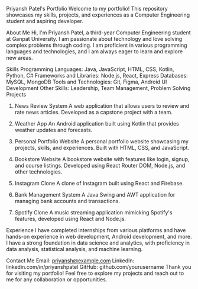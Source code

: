 Priyansh Patel's Portfolio
Welcome to my portfolio! This repository showcases my skills, projects, and experiences as a Computer Engineering student and aspiring developer.

About Me
Hi, I'm Priyansh Patel, a third-year Computer Engineering student at Ganpat University. I am passionate about technology and love solving complex problems through coding. I am proficient in various programming languages and technologies, and I am always eager to learn and explore new areas.

Skills
Programming Languages: Java, JavaScript, HTML, CSS, Kotlin, Python, C#
Frameworks and Libraries: Node.js, React, Express
Databases: MySQL, MongoDB
Tools and Technologies: Git, Figma, Android UI Development
Other Skills: Leadership, Team Management, Problem Solving
Projects
1. News Review System
A web application that allows users to review and rate news articles. Developed as a capstone project with a team.

2. Weather App
An Android application built using Kotlin that provides weather updates and forecasts.

3. Personal Portfolio Website
A personal portfolio website showcasing my projects, skills, and experiences. Built with HTML, CSS, and JavaScript.

4. Bookstore Website
A bookstore website with features like login, signup, and course listings. Developed using React Router DOM, Node.js, and other technologies.

5. Instagram Clone
A clone of Instagram built using React and Firebase.

6. Bank Management System
A Java Swing and AWT application for managing bank accounts and transactions.

7. Spotify Clone
A music streaming application mimicking Spotify's features, developed using React and Node.js.

Experience
I have completed internships from various platforms and have hands-on experience in web development, Android development, and more. I have a strong foundation in data science and analytics, with proficiency in data analysis, statistical analysis, and machine learning.

Contact Me
Email: priyansh@example.com
LinkedIn: linkedin.com/in/priyanshpatel
GitHub: github.com/yourusername
Thank you for visiting my portfolio! Feel free to explore my projects and reach out to me for any collaboration or opportunities.

